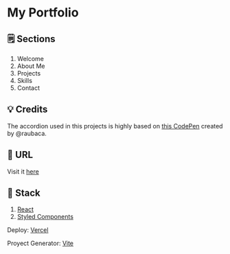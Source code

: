 # My Portfolio

## 🗒️ Sections

1. Welcome
1. About Me
1. Projects
1. Skills
1. Contact

## 💡 Credits

The accordion used in this projects is highly based on [this CodePen](https://codepen.io/raubaca/pen/PZzpVe) created by @raubaca.

## 🔗 URL

Visit it [here](https://portfolio-genaroibc.vercel.app)

## 🚀 Stack

1. [React](https://reactjs.org)
1. [Styled Components](https://styled-components.com)

Deploy: [Vercel](https://vercel.com)

Proyect Generator: [Vite](https://vitejs.org)
